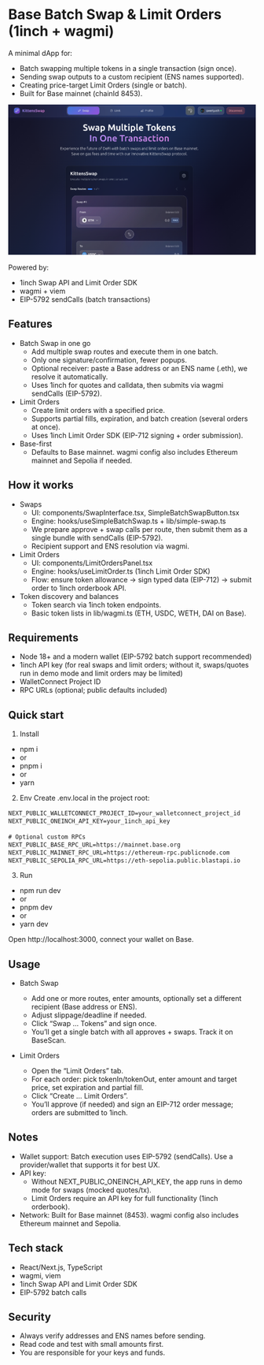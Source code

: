 # Base Batch Swap & Limit Orders (1inch + wagmi)

A minimal dApp for:
- Batch swapping multiple tokens in a single transaction (sign once).
- Sending swap outputs to a custom recipient (ENS names supported).
- Creating price-target Limit Orders (single or batch).
- Built for Base mainnet (chainId 8453).

![App screenshot](assets/screenshot.png)

Powered by:
- 1inch Swap API and Limit Order SDK
- wagmi + viem
- EIP-5792 sendCalls (batch transactions)

## Features

- Batch Swap in one go
  - Add multiple swap routes and execute them in one batch.
  - Only one signature/confirmation, fewer popups.
  - Optional receiver: paste a Base address or an ENS name (.eth), we resolve it automatically.
  - Uses 1inch for quotes and calldata, then submits via wagmi sendCalls (EIP-5792).
- Limit Orders
  - Create limit orders with a specified price.
  - Supports partial fills, expiration, and batch creation (several orders at once).
  - Uses 1inch Limit Order SDK (EIP-712 signing + order submission).
- Base-first
  - Defaults to Base mainnet. wagmi config also includes Ethereum mainnet and Sepolia if needed.

## How it works

- Swaps
  - UI: components/SwapInterface.tsx, SimpleBatchSwapButton.tsx
  - Engine: hooks/useSimpleBatchSwap.ts + lib/simple-swap.ts
  - We prepare approve + swap calls per route, then submit them as a single bundle with sendCalls (EIP-5792).
  - Recipient support and ENS resolution via wagmi.
- Limit Orders
  - UI: components/LimitOrdersPanel.tsx
  - Engine: hooks/useLimitOrder.ts (1inch Limit Order SDK)
  - Flow: ensure token allowance → sign typed data (EIP-712) → submit order to 1inch orderbook API.
- Token discovery and balances
  - Token search via 1inch token endpoints.
  - Basic token lists in lib/wagmi.ts (ETH, USDC, WETH, DAI on Base).

## Requirements

- Node 18+ and a modern wallet (EIP-5792 batch support recommended)
- 1inch API key (for real swaps and limit orders; without it, swaps/quotes run in demo mode and limit orders may be limited)
- WalletConnect Project ID
- RPC URLs (optional; public defaults included)

## Quick start

1) Install
- npm i
- or
- pnpm i
- or
- yarn

2) Env
Create .env.local in the project root:
```
NEXT_PUBLIC_WALLETCONNECT_PROJECT_ID=your_walletconnect_project_id
NEXT_PUBLIC_ONEINCH_API_KEY=your_1inch_api_key

# Optional custom RPCs
NEXT_PUBLIC_BASE_RPC_URL=https://mainnet.base.org
NEXT_PUBLIC_MAINNET_RPC_URL=https://ethereum-rpc.publicnode.com
NEXT_PUBLIC_SEPOLIA_RPC_URL=https://eth-sepolia.public.blastapi.io
```

3) Run
- npm run dev
- or
- pnpm dev
- or
- yarn dev

Open http://localhost:3000, connect your wallet on Base.

## Usage

- Batch Swap
  - Add one or more routes, enter amounts, optionally set a different recipient (Base address or ENS).
  - Adjust slippage/deadline if needed.
  - Click “Swap … Tokens” and sign once.
  - You’ll get a single batch with all approves + swaps. Track it on BaseScan.

- Limit Orders
  - Open the “Limit Orders” tab.
  - For each order: pick tokenIn/tokenOut, enter amount and target price, set expiration and partial fill.
  - Click “Create … Limit Orders”.
  - You’ll approve (if needed) and sign an EIP-712 order message; orders are submitted to 1inch.

## Notes

- Wallet support: Batch execution uses EIP-5792 (sendCalls). Use a provider/wallet that supports it for best UX.
- API key:
  - Without NEXT_PUBLIC_ONEINCH_API_KEY, the app runs in demo mode for swaps (mocked quotes/tx).
  - Limit Orders require an API key for full functionality (1inch orderbook).
- Network: Built for Base mainnet (8453). wagmi config also includes Ethereum mainnet and Sepolia.

## Tech stack

- React/Next.js, TypeScript
- wagmi, viem
- 1inch Swap API and Limit Order SDK
- EIP-5792 batch calls

## Security

- Always verify addresses and ENS names before sending.
- Read code and test with small amounts first.
- You are responsible for your keys and funds.

